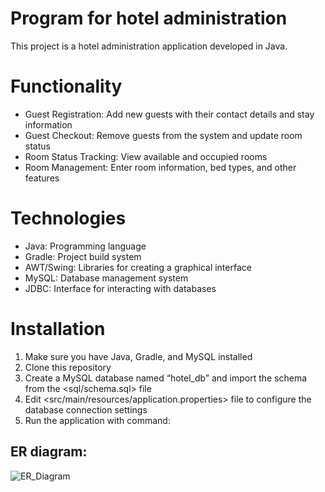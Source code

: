 # Program for hotel administration
This project is a hotel administration application developed in Java.

# Functionality
- Guest Registration: Add new guests with their contact details and stay information
- Guest Checkout: Remove guests from the system and update room status
- Room Status Tracking: View available and occupied rooms
- Room Management: Enter room information, bed types, and other features

# Technologies
- Java: Programming language
- Gradle: Project build system
- AWT/Swing: Libraries for creating a graphical interface
- MySQL: Database management system
- JDBC: Interface for interacting with databases

# Installation
1. Make sure you have Java, Gradle, and MySQL installed
2. Clone this repository
3. Create a MySQL database named “hotel_db” and import the schema from the <sql/schema.sql> file
4. Edit <src/main/resources/application.properties> file to configure the database connection settings
5. Run the application with command: <gradle run>

## ER diagram:
![ER_Diagram](https://github.com/user-attachments/assets/ff367938-5ff2-4ce9-ad48-502d694d2817)
